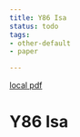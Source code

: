 ```yaml
---
title: Y86 Isa
status: todo
tags:
- other-default
- paper

---
```


[local pdf](../../../pdfs/Y86-ISA.pdf)

# Y86 Isa
